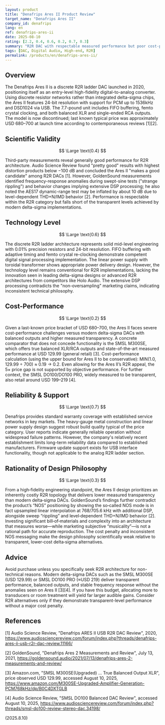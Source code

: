 ```yaml
---
layout: product
title: "Denafrips Ares II Product Review"
target_name: "Denafrips Ares II"
company_id: denafrips
lang: en
ref: denafrips-ares-ii
date: 2025-08-10
rating: [2.2, 0.4, 0.6, 0.2, 0.7, 0.3]
summary: "R2R DAC with respectable measured performance but poor cost-performance against modern delta-sigma competitors"
tags: [DAC, Digital Audio, High-end, R2R]
permalink: /products/en/denafrips-ares-ii/
---
```

## Overview

The Denafrips Ares II is a discrete R2R ladder DAC launched in 2020, positioning itself as an entry-level high-fidelity digital-to-analog converter. Using discrete resistor networks rather than integrated delta-sigma chips, the Ares II features 24-bit resolution with support for PCM up to 1536kHz and DSD1024 via USB. The 7.7-pound unit includes FIFO buffering, femto crystal clocking, and both balanced XLR and single-ended RCA outputs. The model is now discontinued; last known typical price was approximately USD 680–700 at launch time according to contemporaneous reviews [1][2].

## Scientific Validity

$$ \Large \text{0.4} $$

Third-party measurements reveal generally good performance for R2R architecture. Audio Science Review found "pretty good" results with highest distortion products below −100 dB and concluded the Ares II "makes a good candidate" among R2R DACs [1]. However, GoldenSound measurements identified frequency-response anomalies during swept-sine tests ("strange rippling") and behavior changes implying extensive DSP processing; he also noted the AES17 dynamic-range test may be inflated by about 10 dB due to level-dependent THD+N/IMD behavior [2]. Performance is respectable within the R2R category but falls short of the transparent levels achieved by modern delta-sigma implementations.

## Technology Level

$$ \Large \text{0.6} $$

The discrete R2R ladder architecture represents solid mid-level engineering with 0.01% precision resistors and 24-bit resolution. FIFO buffering with adaptive timing and femto crystal re-clocking demonstrate competent digital signal processing implementation. The linear power supply with toroidal transformer shows appropriate power delivery design. However, the technology level remains conventional for R2R implementations, lacking the innovation seen in leading delta-sigma designs or advanced R2R architectures from competitors like Holo Audio. The extensive DSP processing contradicts the "non-oversampling" marketing claims, indicating inconsistent technical philosophy.

## Cost-Performance

$$ \Large \text{0.2} $$

Given a last-known price bracket of USD 680–700, the Ares II faces severe cost-performance challenges versus modern delta-sigma DACs with balanced outputs and higher measured transparency. A concrete comparator that does not concede functionality is the SMSL M300SE, which offers true balanced XLR/RCA outputs and state-of-the-art measured performance at USD 129.99 (general retail) [3]. Cost-performance calculation (using the upper bound for Ares II to be conservative): MIN(1.0, 129.99 ÷ 700) ≈ 0.19 → 0.2. Even allowing for the Ares II’s R2R appeal, the 5× price gap is not supported by objective performance. For further context, the SMSL DO100/DO100 PRO, widely measured to be transparent, also retail around USD 199–219 [4].

## Reliability & Support

$$ \Large \text{0.7} $$

Denafrips provides standard warranty coverage with established service networks in key markets. The heavy-gauge metal construction and linear power supply design suggest robust build quality typical of the price category. User reports indicate generally reliable operation without widespread failure patterns. However, the company's relatively recent establishment limits long-term reliability data compared to established manufacturers. Firmware update support exists for USB interface functionality, though not applicable to the analog R2R ladder section.

## Rationality of Design Philosophy

$$ \Large \text{0.3} $$

From a high‑fidelity engineering standpoint, the Ares II design prioritizes an inherently costly R2R topology that delivers lower measured transparency than modern delta‑sigma DACs. GoldenSound’s findings further contradict the product’s “NOS” positioning by showing the so‑called NOS mode is in fact upsampled linear interpolation at 768/705.6 kHz with additional DSP, alongside sweep “rippling” and level‑dependent THD+N/IMD behavior [2]. Investing significant bill‑of‑materials and complexity into an architecture that measures worse—while marketing subjective “musicality”—is not a rational path for accurate reproduction. The cost penalty and inconsistent NOS messaging make the design philosophy scientifically weak relative to transparent, lower‑cost delta‑sigma alternatives.

## Advice

Avoid purchase unless you specifically seek R2R architecture for non-technical reasons. Modern delta-sigma DACs such as the SMSL M300SE (USD 129.99) or SMSL DO100 PRO (≈USD 219) deliver transparent performance, balanced outputs, and stable frequency response without the anomalies seen on Ares II [3][4]. If you have this budget, allocating more to transducers or room treatment will yield far larger audible gains. Consider R2R alternatives only if they demonstrate transparent-level performance without a major cost penalty.

## References

[1] Audio Science Review, "Denafrips ARES II USB R2R DAC Review", 2020, https://www.audiosciencereview.com/forum/index.php?threads/denafrips-ares-ii-usb-r2r-dac-review.11166/

[2] GoldenSound, "Denafrips Ares 2 Measurements and Review", July 13, 2021, https://goldensound.audio/2021/07/13/denafrips-ares-2-measurements-and-review/

[3] Amazon.com, "SMSL M300SE(Upgraded) ... True Balanced Output XLR", price observed USD 129.99, accessed August 10, 2025, https://www.amazon.com/M300SE-Upgraded-Amplifier-Generation-PCM768kHz/dp/B0C4DXTGLB

[4] Audio Science Review, "SMSL DO100 Balanced DAC Review", accessed August 10, 2025, https://www.audiosciencereview.com/forum/index.php?threads/smsl-do100-review-stereo-dac.34198/


(2025.8.10)